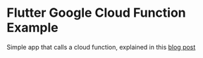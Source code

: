 # Flutter Google Cloud Function Example

Simple app that calls a cloud function, explained in this [blog post](https://bartvwezel.nl/flutter/flutter-calling-a-google-cloud-function/)
